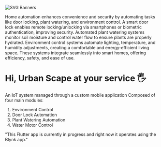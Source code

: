 ![SVG Banners](https://svg-banners.vercel.app/api?type=glitch&text1=Urban-Scape&width=1200&height=200)

Home automation enhances convenience and security by automating tasks like door locking, plant watering, and environment control. A smart door lock enables remote locking/unlocking via smartphones or biometric authentication, improving security. Automated plant watering systems monitor soil moisture and control water flow to ensure plants are properly hydrated. Environment control systems automate lighting, temperature, and humidity adjustments, creating a comfortable and energy-efficient living space. These systems integrate seamlessly into smart homes, offering efficiency, safety, and ease of use.

# Hi, Urban Scape at your service 🖐️

An IoT system managed through a custom mobile application
Composed of four main modules:
1) Environment Control
2) Door Lock Automation
3) Plant Watering Automation
4) Water Motor Control

"This Flutter app is currently in progress and right now it operates using the Blynk app."


